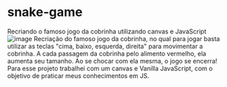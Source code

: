 # snake-game
Recriando o famoso jogo da cobrinha utilizando canvas e JavaScript
![image](https://user-images.githubusercontent.com/98494814/169534652-9f88e112-c807-4bec-a213-80b18122b6c8.png)
Recriação do famoso jogo da cobrinha, no qual para jogar basta utilizar as teclas "cima, baixo, esquerda, direita" para movimentar a cobrinha. A cada passagem da cobrinha pelo alimento vermelho, ela aumenta seu tamanho. Ao se chocar com ela mesma, o jogo se encerra!
Para esse projeto trabalhei com um canvas e Vanilla JavaScript, com o objetivo de praticar meus conhecimentos em JS.
